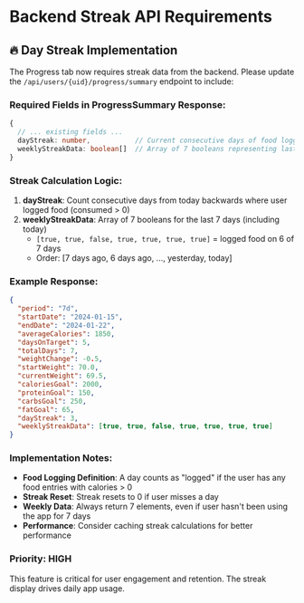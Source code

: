 # Backend Streak API Requirements

## **🔥 Day Streak Implementation**

The Progress tab now requires streak data from the backend. Please update the `/api/users/{uid}/progress/summary` endpoint to include:

### **Required Fields in ProgressSummary Response:**

```typescript
{
  // ... existing fields ...
  dayStreak: number,           // Current consecutive days of food logging
  weeklyStreakData: boolean[]  // Array of 7 booleans representing last 7 days
}
```

### **Streak Calculation Logic:**

1. **dayStreak**: Count consecutive days from today backwards where user logged food (consumed > 0)
2. **weeklyStreakData**: Array of 7 booleans for the last 7 days (including today)
   - `[true, true, false, true, true, true, true]` = logged food on 6 of 7 days
   - Order: [7 days ago, 6 days ago, ..., yesterday, today]

### **Example Response:**

```json
{
  "period": "7d",
  "startDate": "2024-01-15",
  "endDate": "2024-01-22",
  "averageCalories": 1850,
  "daysOnTarget": 5,
  "totalDays": 7,
  "weightChange": -0.5,
  "startWeight": 70.0,
  "currentWeight": 69.5,
  "caloriesGoal": 2000,
  "proteinGoal": 150,
  "carbsGoal": 250,
  "fatGoal": 65,
  "dayStreak": 3,
  "weeklyStreakData": [true, true, false, true, true, true, true]
}
```

### **Implementation Notes:**

- **Food Logging Definition**: A day counts as "logged" if the user has any food entries with calories > 0
- **Streak Reset**: Streak resets to 0 if user misses a day
- **Weekly Data**: Always return 7 elements, even if user hasn't been using the app for 7 days
- **Performance**: Consider caching streak calculations for better performance

### **Priority: HIGH**

This feature is critical for user engagement and retention. The streak display drives daily app usage. 